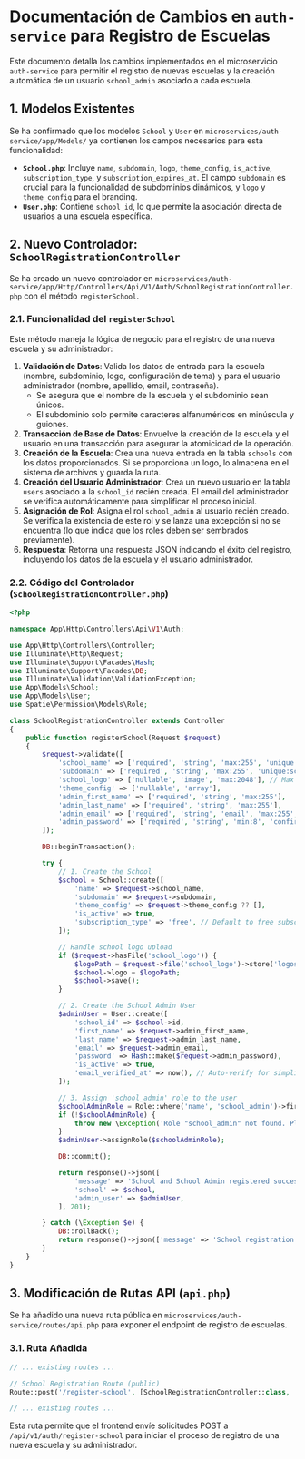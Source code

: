 # Documentación de Cambios en `auth-service` para Registro de Escuelas

Este documento detalla los cambios implementados en el microservicio `auth-service` para permitir el registro de nuevas escuelas y la creación automática de un usuario `school_admin` asociado a cada escuela.

## 1. Modelos Existentes

Se ha confirmado que los modelos `School` y `User` en `microservices/auth-service/app/Models/` ya contienen los campos necesarios para esta funcionalidad:

*   **`School.php`**: Incluye `name`, `subdomain`, `logo`, `theme_config`, `is_active`, `subscription_type`, y `subscription_expires_at`. El campo `subdomain` es crucial para la funcionalidad de subdominios dinámicos, y `logo` y `theme_config` para el branding.
*   **`User.php`**: Contiene `school_id`, lo que permite la asociación directa de usuarios a una escuela específica.

## 2. Nuevo Controlador: `SchoolRegistrationController`

Se ha creado un nuevo controlador en `microservices/auth-service/app/Http/Controllers/Api/V1/Auth/SchoolRegistrationController.php` con el método `registerSchool`.

### 2.1. Funcionalidad del `registerSchool`

Este método maneja la lógica de negocio para el registro de una nueva escuela y su administrador:

1.  **Validación de Datos**: Valida los datos de entrada para la escuela (nombre, subdominio, logo, configuración de tema) y para el usuario administrador (nombre, apellido, email, contraseña).
    *   Se asegura que el nombre de la escuela y el subdominio sean únicos.
    *   El subdominio solo permite caracteres alfanuméricos en minúscula y guiones.
2.  **Transacción de Base de Datos**: Envuelve la creación de la escuela y el usuario en una transacción para asegurar la atomicidad de la operación.
3.  **Creación de la Escuela**: Crea una nueva entrada en la tabla `schools` con los datos proporcionados. Si se proporciona un logo, lo almacena en el sistema de archivos y guarda la ruta.
4.  **Creación del Usuario Administrador**: Crea un nuevo usuario en la tabla `users` asociado a la `school_id` recién creada. El email del administrador se verifica automáticamente para simplificar el proceso inicial.
5.  **Asignación de Rol**: Asigna el rol `school_admin` al usuario recién creado. Se verifica la existencia de este rol y se lanza una excepción si no se encuentra (lo que indica que los roles deben ser sembrados previamente).
6.  **Respuesta**: Retorna una respuesta JSON indicando el éxito del registro, incluyendo los datos de la escuela y el usuario administrador.

### 2.2. Código del Controlador (`SchoolRegistrationController.php`)

```php
<?php

namespace App\Http\Controllers\Api\V1\Auth;

use App\Http\Controllers\Controller;
use Illuminate\Http\Request;
use Illuminate\Support\Facades\Hash;
use Illuminate\Support\Facades\DB;
use Illuminate\Validation\ValidationException;
use App\Models\School;
use App\Models\User;
use Spatie\Permission\Models\Role;

class SchoolRegistrationController extends Controller
{
    public function registerSchool(Request $request)
    {
        $request->validate([
            'school_name' => ['required', 'string', 'max:255', 'unique:schools,name'],
            'subdomain' => ['required', 'string', 'max:255', 'unique:schools,subdomain', 'regex:/^[a-z0-9-]+$/'],
            'school_logo' => ['nullable', 'image', 'max:2048'], // Max 2MB
            'theme_config' => ['nullable', 'array'],
            'admin_first_name' => ['required', 'string', 'max:255'],
            'admin_last_name' => ['required', 'string', 'max:255'],
            'admin_email' => ['required', 'string', 'email', 'max:255', 'unique:users,email'],
            'admin_password' => ['required', 'string', 'min:8', 'confirmed'],
        ]);

        DB::beginTransaction();

        try {
            // 1. Create the School
            $school = School::create([
                'name' => $request->school_name,
                'subdomain' => $request->subdomain,
                'theme_config' => $request->theme_config ?? [],
                'is_active' => true,
                'subscription_type' => 'free', // Default to free subscription
            ]);

            // Handle school logo upload
            if ($request->hasFile('school_logo')) {
                $logoPath = $request->file('school_logo')->store('logos', 'public');
                $school->logo = $logoPath;
                $school->save();
            }

            // 2. Create the School Admin User
            $adminUser = User::create([
                'school_id' => $school->id,
                'first_name' => $request->admin_first_name,
                'last_name' => $request->admin_last_name,
                'email' => $request->admin_email,
                'password' => Hash::make($request->admin_password),
                'is_active' => true,
                'email_verified_at' => now(), // Auto-verify for simplicity, can be changed
            ]);

            // 3. Assign 'school_admin' role to the user
            $schoolAdminRole = Role::where('name', 'school_admin')->first();
            if (!$schoolAdminRole) {
                throw new \Exception('Role "school_admin" not found. Please seed roles.');
            }
            $adminUser->assignRole($schoolAdminRole);

            DB::commit();

            return response()->json([
                'message' => 'School and School Admin registered successfully.',
                'school' => $school,
                'admin_user' => $adminUser,
            ], 201);

        } catch (\Exception $e) {
            DB::rollBack();
            return response()->json(['message' => 'School registration failed.', 'error' => $e->getMessage()], 500);
        }
    }
}
```

## 3. Modificación de Rutas API (`api.php`)

Se ha añadido una nueva ruta pública en `microservices/auth-service/routes/api.php` para exponer el endpoint de registro de escuelas.

### 3.1. Ruta Añadida

```php
// ... existing routes ...

// School Registration Route (public)
Route::post('/register-school', [SchoolRegistrationController::class, 'registerSchool']);

// ... existing routes ...
```

Esta ruta permite que el frontend envíe solicitudes POST a `/api/v1/auth/register-school` para iniciar el proceso de registro de una nueva escuela y su administrador.